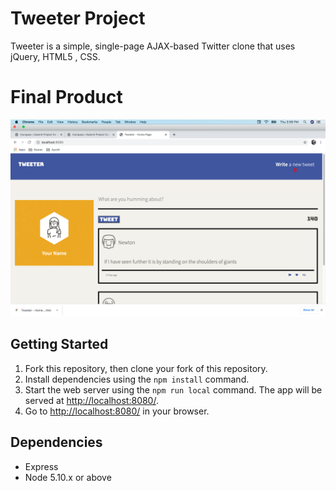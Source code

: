 # Tweeter Project

Tweeter is a simple, single-page AJAX-based Twitter clone that uses jQuery, HTML5 , CSS.

# Final Product
!["Screenshot Of Home page"](https://github.com/Ayushish93/tweeter/blob/master/docs/Tweeter-HomePage.png?raw=true)

## Getting Started

1. Fork this repository, then clone your fork of this repository.
2. Install dependencies using the `npm install` command.
3. Start the web server using the `npm run local` command. The app will be served at <http://localhost:8080/>.
4. Go to <http://localhost:8080/> in your browser.

## Dependencies

- Express
- Node 5.10.x or above
